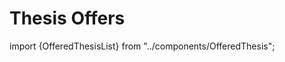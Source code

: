 # Thesis Offers

import {OfferedThesisList} from "../components/OfferedThesis";

<OfferedThesisList/>

